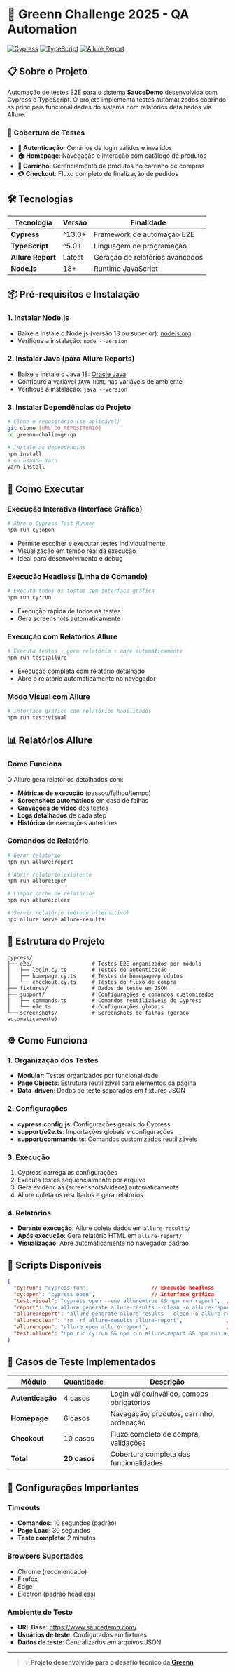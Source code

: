 # 🚀 Greenn Challenge 2025 - QA Automation

[![Cypress](https://img.shields.io/badge/Cypress-17202C?style=for-the-badge&logo=cypress&logoColor=white)](https://cypress.io)
[![TypeScript](https://img.shields.io/badge/TypeScript-007ACC?style=for-the-badge&logo=typescript&logoColor=white)](https://typescriptlang.org)
[![Allure Report](https://img.shields.io/badge/Allure-Report-orange?style=for-the-badge)](https://docs.qameta.io/allure/)

## 📋 Sobre o Projeto

Automação de testes E2E para o sistema **SauceDemo** desenvolvida com Cypress e TypeScript. O projeto implementa testes automatizados cobrindo as principais funcionalidades do sistema com relatórios detalhados via Allure.

### 🎯 Cobertura de Testes

- **🔐 Autenticação**: Cenários de login válidos e inválidos
- **🏠 Homepage**: Navegação e interação com catálogo de produtos  
- **🛒 Carrinho**: Gerenciamento de produtos no carrinho de compras
- **💳 Checkout**: Fluxo completo de finalização de pedidos

## 🛠️ Tecnologias

| Tecnologia | Versão | Finalidade |
|------------|--------|------------|
| **Cypress** | ^13.0+ | Framework de automação E2E |
| **TypeScript** | ^5.0+ | Linguagem de programação |
| **Allure Report** | Latest | Geração de relatórios avançados |
| **Node.js** | 18+ | Runtime JavaScript |

## 📦 Pré-requisitos e Instalação

### 1. Instalar Node.js
- Baixe e instale o Node.js (versão 18 ou superior): [nodejs.org](https://nodejs.org/en/)
- Verifique a instalação: `node --version`

### 2. Instalar Java (para Allure Reports)
- Baixe e instale o Java 18: [Oracle Java](https://www.oracle.com/java/technologies/javase/jdk18-archive-downloads.html)
- Configure a variável `JAVA_HOME` nas variáveis de ambiente
- Verifique a instalação: `java --version`

### 3. Instalar Dependências do Projeto
```bash
# Clone o repositório (se aplicável)
git clone [URL_DO_REPOSITORIO]
cd greenn-challenge-qa

# Instale as dependências
npm install
# ou usando Yarn
yarn install
```

## 🚀 Como Executar

### Execução Interativa (Interface Gráfica)
```bash
# Abre o Cypress Test Runner
npm run cy:open
```
- Permite escolher e executar testes individualmente
- Visualização em tempo real da execução
- Ideal para desenvolvimento e debug

### Execução Headless (Linha de Comando)
```bash
# Executa todos os testes sem interface gráfica
npm run cy:run
```
- Execução rápida de todos os testes
- Gera screenshots automaticamente

### Execução com Relatórios Allure
```bash
# Executa testes + gera relatório + abre automaticamente
npm run test:allure
```
- Execução completa com relatório detalhado
- Abre o relatório automaticamente no navegador

### Modo Visual com Allure
```bash
# Interface gráfica com relatórios habilitados
npm run test:visual
```

## 📊 Relatórios Allure

### Como Funciona
O Allure gera relatórios detalhados com:
- **Métricas de execução** (passou/falhou/tempo)
- **Screenshots automáticos** em caso de falhas
- **Gravações de vídeo** dos testes
- **Logs detalhados** de cada step
- **Histórico** de execuções anteriores

### Comandos de Relatório
```bash
# Gerar relatório
npm run allure:report

# Abrir relatório existente
npm run allure:open

# Limpar cache de relatórios
npm run allure:clear

# Servir relatório (método alternativo)
npx allure serve allure-results
```

## 📁 Estrutura do Projeto

```
cypress/
├── e2e/                   # Testes E2E organizados por módulo
│   ├── login.cy.ts        # Testes de autenticação  
│   ├── homepage.cy.ts     # Testes da homepage/produtos
│   └── checkout.cy.ts     # Testes do fluxo de compra
├── fixtures/              # Dados de teste em JSON
├── support/               # Configurações e comandos customizados
│   ├── commands.ts        # Comandos reutilizáveis do Cypress
│   └── e2e.ts             # Configurações globais
└── screenshots/           # Screenshots de falhas (gerado automaticamente)
```

## ⚙️ Como Funciona

### 1. Organização dos Testes
- **Modular**: Testes organizados por funcionalidade
- **Page Objects**: Estrutura reutilizável para elementos da página
- **Data-driven**: Dados de teste separados em fixtures JSON

### 2. Configurações
- **cypress.config.js**: Configurações gerais do Cypress
- **support/e2e.ts**: Importações globais e configurações
- **support/commands.ts**: Comandos customizados reutilizáveis

### 3. Execução
1. Cypress carrega as configurações
2. Executa testes sequencialmente por arquivo
3. Gera evidências (screenshots/vídeos) automaticamente
4. Allure coleta os resultados e gera relatórios

### 4. Relatórios
- **Durante execução**: Allure coleta dados em `allure-results/`
- **Após execução**: Gera relatório HTML em `allure-report/`
- **Visualização**: Abre automaticamente no navegador padrão

## 🔧 Scripts Disponíveis

```json
{
  "cy:run": "cypress run",                    // Execução headless
  "cy:open": "cypress open",                  // Interface gráfica
  "test:visual": "cypress open --env allure=true && npm run report",  // Visual + relatório
  "report": "npx allure generate allure-results --clean -o allure-report && npx allure open allure-report",
  "allure:report": "allure generate allure-results --clean -o allure-report",  // Gerar relatório
  "allure:clear": "rm -rf allure-results allure-report",              // Limpar cache
  "allure:open": "allure open allure-report",                         // Abrir relatório
  "test:allure": "npm run cy:run && npm run allure:report && npm run allure:open"  // Completo
}
```

## 🧪 Casos de Teste Implementados

| Módulo | Quantidade | Descrição |
|--------|------------|-----------|
| **Autenticação** | 4 casos | Login válido/inválido, campos obrigatórios |
| **Homepage** | 6 casos | Navegação, produtos, carrinho, ordenação |
| **Checkout** | 10 casos | Fluxo completo de compra, validações |
| **Total** | **20 casos** | Cobertura completa das funcionalidades |

## 🎯 Configurações Importantes

### Timeouts
- **Comandos**: 10 segundos (padrão)
- **Page Load**: 30 segundos
- **Teste completo**: 2 minutos

### Browsers Suportados
- Chrome (recomendado)
- Firefox
- Edge
- Electron (padrão headless)

### Ambiente de Teste
- **URL Base**: https://www.saucedemo.com/
- **Usuários de teste**: Configurados em fixtures
- **Dados de teste**: Centralizados em arquivos JSON

---

> 💡 **Projeto desenvolvido para o desafio técnico da [Greenn](https://greenn.com.br/)**